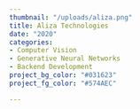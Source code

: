 ```yaml
---
thumbnail: "/uploads/aliza.png"
title: Aliza Technologies
date: "2020"
categories:
- Computer Vision
- Generative Neural Networks
- Backend Development
project_bg_color: "#031623"
project_fg_color: "#574AEC"

---
```

